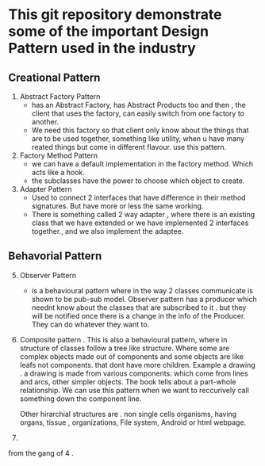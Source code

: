 # This git repository demonstrate some of the important  Design Pattern used in the industry
## Creational Pattern
1. Abstract Factory Pattern
    - has an Abstract Factory, has Abstract Products too and then , the client that uses the factory, can easily switch from one factory to another.
    - We need this factory so that client only know about the things that are to be used together, something like utility, when u have many reated things but come in different flavour. use this pattern.
2. Factory Method Pattern
      - we can have a default implementation in the factory method. Which acts like a hook. 
      - the subclasses have the power to choose which object to create.
3. Adapter Pattern
   - Used to connect 2 interfaces that have difference in their method signatures. But have more or less the same working. 
   - There is something called 2 way adapter , where there is an existing class that we have extended or we have implemented 2 interfaces together., and we also implement the adaptee.
## Behavorial Pattern 
5. Observer Pattern 
   - is a behavioural pattern where in the way 2 classes communicate is shown to be pub-sub model. 
     Observer pattern has a producer which neednt know about the classes that are subscribed to it . 
     but they will be notified once there is a change in the info of the Producer. 
     They can do whatever they want to. 
6. Composite pattern .
   This is also a behavioural pattern, where in structure of classes follow a tree like structure.
   Where some are complex objects made out of components and some objects are like leafs not components. that dont have more children.
   Example a drawing . a drawing is made from various components. which come from lines and arcs, other simpler objects. 
   The book tells about a part-whole relationship.  We can use this pattern when we want to reccurively call something down the component line. 
   
   Other hirarchial structures are . non single cells organisms, having organs, tissue , organizations, File system, Android or html webpage.
7. 




from the gang of 4 . 

